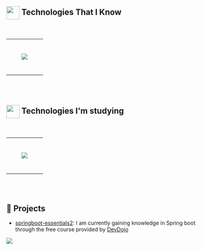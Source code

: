 
## <img align="center" src="https://media2.giphy.com/media/QssGEmpkyEOhBCb7e1/giphy.gif?cid=ecf05e47a0n3gi1bfqntqmob8g9aid1oyj2wr3ds3mg700bl&rid=giphy.gif" width ="35"/> Technologies That I Know
<br>
<table align="center"><tr><td valign="top" width="33%">
<br>
<p align="center">
<img src="https://skillicons.dev/icons?i=java,mysql,docker,c,git,github&theme=light&perline=3" />
</p>
<br>
</td></tr></table>
<br/><br/>

## <img align="center" src="https://media2.giphy.com/media/QssGEmpkyEOhBCb7e1/giphy.gif?cid=ecf05e47a0n3gi1bfqntqmob8g9aid1oyj2wr3ds3mg700bl&rid=giphy.gif" width ="35"/> Technologies I'm studying
<br>
<table align="center"><tr><td valign="top" width="33%">
<br>
<p align="center">
<img src="https://skillicons.dev/icons?i=aws,postgre,springboot&theme=dark&perline=3" />
</p>
<br>
</td></tr></table>
<br/><br/>

  ## 🔖 Projects
  
- [springboot-essentials2](https://github.com/KhalilFalanah/springboot-essentials2): I am currently gaining knowledge in Spring boot through the free course provided by [DevDojo](https://github.com/devdojobr) 
 
<div> 
  <a href="https://www.linkedin.com/in/khalil-belmonte-falanah-20a40a228/">
  <img src="https://img.shields.io/badge/-LinkedIn-%230077B5?style=for-the-badge&logo=linkedin&logoColor=white" target="_blank">
</div>
